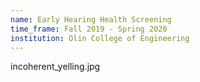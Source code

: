```yaml
---
name: Early Hearing Health Screening
time_frame: Fall 2019 - Spring 2020
institution: Olin College of Engineering
---
```

incoherent_yelling.jpg
